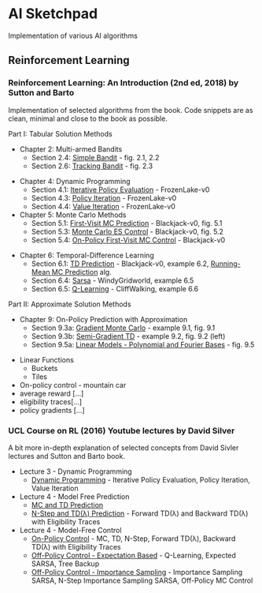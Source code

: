 # AI Sketchpad

Implementation of various AI algorithms

## Reinforcement Learning

### Reinforcement Learning: An Introduction (2nd ed, 2018) by Sutton and Barto

Implementation of selected algorithms from the book. Code snippets are as clean, minimal and close to the book as possible.

<!--* Chapter 1: Introduction -->
<!--  * Section 1.5: [Tic-Tac-Toe]() -->
Part I: Tabular Solution Methods
* Chapter 2: Multi-armed Bandits
  * Section 2.4: [Simple Bandit](RL_An_Introduction_2018/0204_Simple_Bandit.ipynb) - fig. 2.1, 2.2
  * Section 2.6: [Tracking Bandit](RL_An_Introduction_2018/0206_Tracking_Bandit.ipynb) - fig. 2.3
<!--  * Section 2.7: [UCB Bandit]() - plot figure 2.4 -->
<!--  * Section 2.8: [Gradient Bandit]() - plot figure 2.5 -->
<!--  * Section 2.10: [Bandit Parameter Study]() - plot figure 2.6 -->
* Chapter 4: Dynamic Programming
  * Section 4.1: [Iterative Policy Evaluation](RL_An_Introduction_2018/0401_Iterative_Policy_Evaluation.ipynb) - FrozenLake-v0 <!--gw 4.1 -->
  * Section 4.3: [Policy Iteration](RL_An_Introduction_2018/0403_Policy_Iteration.ipynb) - FrozenLake-v0 <!--gw, car-re, e4.2 f4.2 -->
  * Section 4.4: [Value Iteration](RL_An_Introduction_2018/0404_Value_Iteration.ipynb) - FrozenLake-v0 <!-- gambler problem, fig 4.3 -->
* Chapter 5: Monte Carlo Methods
  * Section 5.1: [First-Visit MC Prediction](RL_An_Introduction_2018/0501_First_Visit_MC_Prediction.ipynb) - Blackjack-v0, fig. 5.1
  * Section 5.3: [Monte Carlo ES Control](RL_An_Introduction_2018/0503_Monte_Carlo_ES_Control.ipynb) - Blackjack-v0, fig. 5.2
  * Section 5.4: [On-Policy First-Visit MC Control](RL_An_Introduction_2018/0504_On_Policy_First_Visit_MC_Control.ipynb) - Blackjack-v0
<!--  * Section 5.6: [Off-Policy MC Prediction](RL_An_Introduction_2018/0506_Off_Policy_MC_Prediction.ipynb) - fig. 5.3, 5.4-->
<!--  * Section 5.7: [Off-Policy MC Control](RL_An_Introduction_2018/0507_Off_Policy_MC_Control.ipynb) -->
<!--  * Section 5.8*: discounting aware IS -->
<!--  * Section 5.9*: per-decision IS -->
* Chapter 6: Temporal-Difference Learning
  * Section 6.1: [TD Prediction](RL_An_Introduction_2018/0601_TD_Prediction.ipynb) - Blackjack-v0, example 6.2, [Running-Mean MC Prediction](RL_An_Introduction_2018/0601_TD_Prediction.ipynb#Right-figure) alg.
  * Section 6.4: [Sarsa](RL_An_Introduction_2018/0604_Sarsa.ipynb) - WindyGridworld, example 6.5
  * Section 6.5: [Q-Learning](RL_An_Introduction_2018/0605_Q_Learning.ipynb) - CliffWalking, example 6.6
<!--  * Section 6.3: batch TD and MC - figure 6.2 -->
<!--  * Section 6.6: Expected Sarsa - figure 6.3, compare corridor? -->
<!--  * Section 6.7: Double Q-Learning - example 6.5 -->

<!--  * Section 7.1: N-Step TD Prediction - figure 7.2 -->
<!--  * Section 7.2: N-Step Sarsa - figure 7.4, +compare corridor? -->
<!--  * Section 7.3: Off-Policy N-Step Sarsa - importance sampling -->
<!--  * Section 7.5: N-Step Tree Backup -->
<!--  * Section 7.6: N-Step Q(phi?) - unifying algorithm -->

<!--  * Section 8.1: Random-Sample One-Step Tabular Q-Planning -->
<!--  * Section 8.2: Tabular Dyna-Q - dyna maze, fig 8.2, 8.3 -->
<!--  * Section 8.3: Fig 8.4, 8.5 (model is wrong) -->
<!--  * Section 8.4: Prioritized sweeping - example 8.4 -->
<!--  * Section 8.5: expected vs sample updates - figure 8.7 -->
<!--  * Section 8.6: trajectorry sampling - figure 8.8 -->
<!--  * Section 8.8, 8.9, 8.10, 8.11: planning at decision time - .. - MCTS -->

Part II: Approximate Solution Methods

* Chapter 9: On-Policy Prediction with Approximation
  * Section 9.3a: [Gradient Monte Carlo](RL_An_Introduction_2018/0903a_Gradient_MC.ipynb) - example 9.1, fig. 9.1 <!-- calc "true" -->
  * Section 9.3b: [Semi-Gradient TD](RL_An_Introduction_2018/0903b_Semi_Gradient_TD.ipynb) - example 9.2, fig. 9.2 (left)
  * Section 9.5a: [Linear Models - Polynomial and Fourier Bases](RL_An_Introduction_2018/0905a_LM_Poly_Fourier) - fig. 9.5

<!-- * Section 9.4 [N-Step Semi-Gradient TD]() - fig 9.2 (right)? -->

<!-- * Section 9.5 [Coarse Coding]() - square wave, fig 9.8 -->
<!-- * Section 9.5 [Tile Coding]() - fig 9.10 -->


* Linear Functions
  * Buckets
  * Tiles
* On-policy control - mountain car
* average reward [...]
* eligibility traces[...]
* policy gradients [...]


[//]: # (4.2, figure 4.1 - gridworld environment)
[//]: # (4.3, figure 4.2 - car rental env)
[//]: # (4.4, figure 4.3 - coin flip environment)

### UCL Course on RL (2016) Youtube lectures by David Silver

A bit more in-depth explanation of selected concepts from David Sivler lectures and Sutton and Barto book.

* Lecture 3 - Dynamic Programming
  * [Dynamic Programming](UCL_Course_on_RL/Lecture03_DP/DynamicProgramming.ipynb) - Iterative Policy Evaluation, Policy Iteration, Value Iteration
* Lecture 4 - Model Free Prediction
  * [MC and TD Prediction](UCL_Course_on_RL/Lecture04_Pred/ModelFreePrediction_Part1.ipynb)
  * [N-Step and TD(λ) Prediction](UCL_Course_on_RL/Lecture04_Pred/ModelFreePrediction_Part2.ipynb) - Forward TD(λ) and Backward TD(λ) with Eligibility Traces
* Lecture 4 - Model-Free Control
  * [On-Policy Control](UCL_Course_on_RL/Lecture05_Ctrl/ModelFreeControl_Part1.ipynb) - MC, TD, N-Step, Forward TD(λ), Backward TD(λ) with Eligibility Traces
  * [Off-Policy Control - Expectation Based](UCL_Course_on_RL/Lecture05_Ctrl/ModelFreeControl_Part2.ipynb) - Q-Learning, Expected SARSA, Tree Backup
  * [Off-Policy Control - Importance Sampling](UCL_Course_on_RL/Lecture05_Ctrl/ModelFreeControl_Part3.ipynb) - Importance Sampling SARSA, N-Step Importance Sampling SARSA, Off-Policy MC Control

